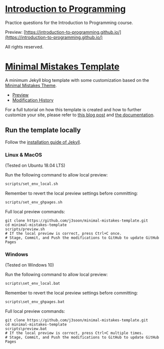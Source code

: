 # [Introduction to Programming](https://github.com/introduction-to-programming/introduction-to-programming.github.io)

Practice questions for the Introduction to Programming course.

Preview: [https://introduction-to-programming.github.io/](https://introduction-to-programming.github.io/)

All rights reserved.

# [Minimal Mistakes Template](https://github.com/j3soon/minimal-mistakes-template/)

A minimum Jekyll blog template with some customization based on the [Minimal Mistakes Theme](https://mmistakes.github.io/minimal-mistakes/).

- [Preview](https://j3soon.github.io/minimal-mistakes-template/styling-syntax-test/)
- [Modification History](https://github.com/j3soon/minimal-mistakes-template/commits/master)

For a full tutorial on how this template is created and how to further customize your site, please refer to [this blog post](https://intuitive-theory.com/setting-up-a-free-multi-purpose-website-using-jekyll-and-gitHub-pages/) and [the documentation](https://mmistakes.github.io/minimal-mistakes/docs/quick-start-guide/).

## Run the template locally

Follow the [installation guide of Jekyll](https://jekyllrb.com/docs/installation/).

### Linux & MacOS

(Tested on Ubuntu 18.04 LTS)

Run the following command to allow local preview:

```sh
scripts/set_env_local.sh
```

Remember to revert the local preview settings before committing:

```sh
scripts/set_env_ghpages.sh
```

Full local preview commands:

```
git clone https://github.com/j3soon/minimal-mistakes-template.git
cd minimal-mistakes-template
scripts/preview.sh
# If the local preview is correct, press Ctrl+C once.
# Stage, Commit, and Push the modifications to GitHub to update GitHub Pages
```

### Windows

(Tested on Windows 10)

Run the following command to allow local preview:

```sh
scripts\set_env_local.bat
```

Remember to revert the local preview settings before committing:

```sh
scripts\set_env_ghpages.bat
```

Full local preview commands:

```
git clone https://github.com/j3soon/minimal-mistakes-template.git
cd minimal-mistakes-template
scripts\preview.bat
# If the local preview is correct, press Ctrl+C multiple times.
# Stage, Commit, and Push the modifications to GitHub to update GitHub Pages
```
